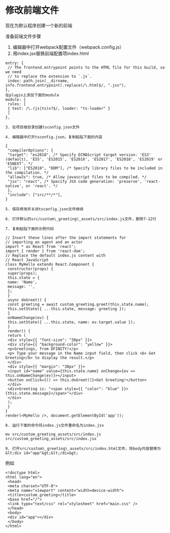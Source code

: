 # 修改前端文件

现在为默认程序创建一个新的前端

准备前端文件步骤

1. 编辑器中打开webpack配置文件（webpack.config.js）
2. 用index.jsx替换前端配置项index.html

```text
entry: {
 // The frontend.entrypoint points to the HTML file for this build, so we need
 // to replace the extension to `.js`.
 index: path.join(__dirname, info.frontend.entrypoint).replace(/\.html$/, ".jsx"),
},
在plugin上添加下面的module
module: {
 rules: [
 { test: /\.(js|ts)x?$/, loader: "ts-loader" }
 ]
},
```

    3. 在项目根目录创建tsconfig.json文件

    4. 编辑器中打开tsconfig.json，复制粘贴下面的内容

```text
{
 "compilerOptions": {
 "target": "es2018", /* Specify ECMAScript target version: 'ES3' (default), 'ES5', 'ES2015', 'ES2016', 'ES2017', 'ES2018', 'ES2019' or 'ESNEXT'. */
 "lib": ["ES2018", "DOM"], /* Specify library files to be included in the compilation. */
 "allowJs": true, /* Allow javascript files to be compiled. */
 "jsx": "react", /* Specify JSX code generation: 'preserve', 'react-native', or 'react'. */
 },
 "include": ["src/**/*"],
}
```

    5. 保存修改并关闭tsconfig.json文件继续

    6. 打开默认的src/custom\_greeting\_assets/src/index.js文件，删除7-12行

    7. 复制粘贴下面的示例代码

```text
// Insert these lines after the import statements for
// importing an agent and an actor
import * as React from 'react';
import { render } from 'react-dom';
// Replace the default index.js content with
// React JavaScript
class MyHello extends React.Component {
 constructor(props) {
 super(props);
 this.state = {
 name: 'Name',
 message: '',
 };
 }
 async doGreet() {
 const greeting = await custom_greeting.greet(this.state.name);
 this.setState({ ...this.state, message: greeting });
 }
 onNameChange(ev) {
 this.setState({ ...this.state, name: ev.target.value });
 }
 render() {
 return (
 <div style={{ "font-size": "30px" }}>
 <div style={{ "background-color": "yellow" }}>
 <p>Greetings, from DFINITY!</p>
 <p> Type your message in the Name input field, then click <b> Get Greeting</b> to display the result.</p>
 </div>
 <div style={{ "margin": "30px" }}>
 <input id="name" value={this.state.name} onChange={ev => this.onNameChange(ev)}></input>
 <button onClick={() => this.doGreet()}>Get Greeting!</button>
 </div>
 <div>Greeting is: "<span style={{ "color": "blue" }}>{this.state.message}</span>"</div>
 </div>
 );
 }
}
render(<MyHello />, document.getElementById('app'));
```

    8. 运行下面的命令将index.js文件重命名为index.jsx

```text
mv src/custom_greeting_assets/src/index.js src/custom_greeting_assets/src/index.jsx
```

    9. 打开src/custom\_greeting\_assets/src/index.html文件，将body内容替换为&lt;div id="app"&gt;&lt;/div&gt;

例如

```text
<!doctype html>
<html lang="en">
 <head>
 <meta charset="UTF-8">
 <meta name="viewport" content="width=device-width">
 <title>custom_greeting</title>
 <base href="/">
 <link type="text/css" rel="stylesheet" href="main.css" />
 </head>
 <body>
 <div id="app"></div>
 </body>
</html>
```

